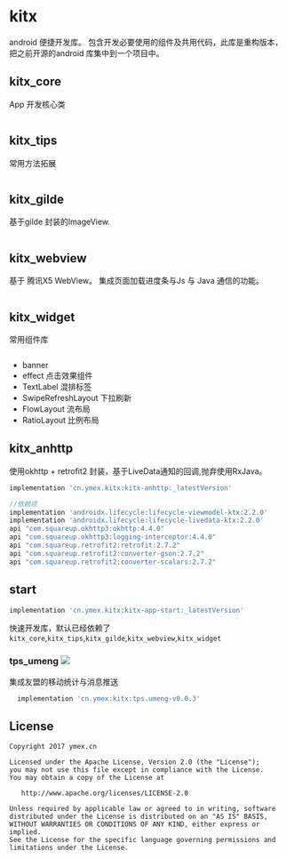 # kitx
android 便捷开发库。
包含开发必要使用的组件及共用代码，此库是重构版本，把之前开源的android 库集中到一个项目中。 



## kitx_core  
App 开发核心类

```shell
```

## kitx_tips 

常用方法拓展
```shell
```

## kitx_gilde

基于gilde 封装的ImageView.

```shell
```

## kitx_webview 

基于 腾讯X5 WebView。 集成页面加载进度条与Js 与 Java 通信的功能。 

```shell
```

## kitx_widget 

常用组件库

```groovy
```

- banner 
- effect 点击效果组件
- TextLabel  混排标签
- SwipeRefreshLayout 下拉刷新
- FlowLayout 流布局
- RatioLayout 比例布局

## kitx_anhttp

使用okhttp + retrofit2 封装，基于LiveData通知的回调,抛弃使用RxJava。

```groovy
implementation 'cn.ymex.kitx:kitx-anhttp:_latestVersion'

//依赖项
implementation 'androidx.lifecycle:lifecycle-viewmodel-ktx:2.2.0'
implementation 'androidx.lifecycle:lifecycle-livedata-ktx:2.2.0'
api "com.squareup.okhttp3:okhttp:4.4.0"
api "com.squareup.okhttp3:logging-interceptor:4.4.0"
api "com.squareup.retrofit2:retrofit:2.7.2"
api "com.squareup.retrofit2:converter-gson:2.7.2"
api "com.squareup.retrofit2:converter-scalars:2.7.2"
```

## start 

```groovy
implementation 'cn.ymex.kitx:kitx-app-start:_latestVersion'
```

快速开发库，默认已经依赖了 `kitx_core`,`kitx_tips`,`kitx_gilde`,`kitx_webview`,`kitx_widget`


### tps_umeng [![](https://jitpack.io/v/ymex/kitx.svg)](https://jitpack.io/#ymex/kitx)
集成友盟的移动统计与消息推送

```groovy
  implementation 'cn.ymex:kitx:tps.umeng-v0.0.3'
```



License
-------

    Copyright 2017 ymex.cn

    Licensed under the Apache License, Version 2.0 (the "License");
    you may not use this file except in compliance with the License.
    You may obtain a copy of the License at

       http://www.apache.org/licenses/LICENSE-2.0

    Unless required by applicable law or agreed to in writing, software
    distributed under the License is distributed on an "AS IS" BASIS,
    WITHOUT WARRANTIES OR CONDITIONS OF ANY KIND, either express or implied.
    See the License for the specific language governing permissions and
    limitations under the License.
